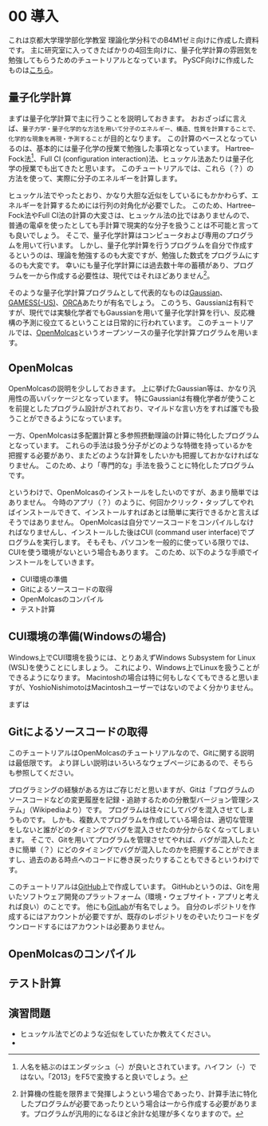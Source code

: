 # 00 導入

これは京都大学理学部化学教室 理論化学分科でのB4M1ゼミ向けに作成した資料です。
主に研究室に入ってきたばかりの4回生向けに、量子化学計算の雰囲気を勉強してもらうためのチュートリアルとなっています。
PySCF向けに作成したものは[こちら](https://github.com/YoshioNishimoto/sandbox/wiki)。

## 量子化学計算

まずは量子化学計算で主に行うことを説明しておきます。
おおざっぱに言えば、`量子力学・量子化学的な方法を用いて分子のエネルギー、構造、性質を計算することで、
化学的な現象を再現・予測すること`が目的となります。
この計算のベースとなっているのは、基本的には量子化学の授業で勉強した事項となっています。
Hartree–Fock法[^1]、Full CI (configuration interaction)法、ヒュッケル法あたりは量子化学の授業でも出てきたと思います。
このチュートリアルでは、これら（？）の方法を使って、実際に分子のエネルギーを計算します。

ヒュッケル法でやったとおり、かなり大胆な近似をしているにもかかわらず、エネルギーを計算するためには行列の対角化が必要でした。
このため、Hartree–Fock法やFull CI法の計算の大変さは、ヒュッケル法の比ではありませんので、普通の電卓を使ったとしても手計算で現実的な分子を扱うことは不可能と言っても良いでしょう。
そこで、量子化学計算はコンピュータおよび専用のプログラムを用いて行います。
しかし、量子化学計算を行うプログラムを自分で作成するというのは、理論を勉強するのも大変ですが、勉強した数式をプログラムにするのも大変です。
幸いにも量子化学計算には過去数十年の蓄積があり、プログラムを一から作成する必要性は、現代ではそれほどありません[^2]。

そのような量子化学計算プログラムとして代表的なものは[Gaussian](https://gaussian.com/)、[GAMESS(-US)](https://www.msg.chem.iastate.edu/gamess/)、[ORCA](https://orcaforum.kofo.mpg.de/)あたりが有名でしょう。
このうち、Gaussianは有料ですが、現代では実験化学者でもGaussianを用いて量子化学計算を行い、反応機構の予測に役立てるということは日常的に行われています。
このチュートリアルでは、[OpenMolcas](https://gitlab.com/Molcas/OpenMolcas)というオープンソースの量子化学計算プログラムを用います。

## OpenMolcas

OpenMolcasの説明を少ししておきます。
上に挙げたGaussian等は、かなり汎用性の高いパッケージとなっています。
特にGaussianは有機化学者が使うことを前提としたプログラム設計がされており、マイルドな言い方をすれば誰でも扱うことができるようになっています。

一方、OpenMolcasは多配置計算と多参照摂動理論の計算に特化したプログラムとなっています。
これらの手法は扱う分子がどのような特徴を持っているかを把握する必要があり、またどのような計算をしたいかも把握しておかなければなりません。
このため、より「専門的な」手法を扱うことに特化したプログラムです。

というわけで、OpenMolcasのインストールをしたいのですが、あまり簡単ではありません。
今時のアプリ（？）のように、何回かクリック・タップしてやればインストールできて、インストールすればあとは簡単に実行できるかと言えばそうではありません。
OpenMolcasは自分でソースコードをコンパイルしなければなりませんし、インストールした後はCUI (command user interface)でプログラムを実行します。
そもそも、パソコンを一般的に使っている限りでは、CUIを使う環境がないという場合もあります。
このため、以下のような手順でインストールをしていきます。

- CUI環境の準備
- Gitによるソースコードの取得
- OpenMolcasのコンパイル
- テスト計算

## CUI環境の準備(Windowsの場合)

Windows上でCUI環境を扱うには、とりあえずWindows Subsystem for Linux (WSL)を使うことにしましょう。
これにより、Windows上でLinuxを扱うことができるようになります。
Macintoshの場合は特に何もしなくてもできると思いますが、YoshioNishimotoはMacintoshユーザーではないのでよく分かりません。

まずは

## Gitによるソースコードの取得

このチュートリアルはOpenMolcasのチュートリアルなので、Gitに関する説明は最低限です。
より詳しい説明はいろいろなウェブページにあるので、そちらも参照してください。

プログラミングの経験がある方はご存じだと思いますが、Gitは「プログラムのソースコードなどの変更履歴を記録・追跡するための分散型バージョン管理システム」（Wikipediaより）です。
プログラムは往々にしてバグを混入させてしまうものです。
しかも、複数人でプログラムを作成している場合は、適切な管理をしないと誰がどのタイミングでバグを混入させたのか分からなくなってしまいます。
そこで、Gitを用いてプログラムを管理させてやれば、バグが混入したときに簡単（？）にどのタイミングでバグが混入したのかを把握することができますし、過去のある時点へのコードに巻き戻ったりすることもできるというわけです。

このチュートリアルは[GitHub](https://github.co.jp/)上で作成しています。
GitHubというのは、Gitを用いたソフトウェア開発のプラットフォーム（環境・ウェブサイト・アプリと考えれば良い）のことです。
他にも[GitLab](https://about.gitlab.com/ja-jp/)が有名でしょう。
自分のレポジトリを作成するにはアカウントが必要ですが、既存のレポジトリをのぞいたりコードをダウンロードするにはアカウントは必要ありません。



## OpenMolcasのコンパイル

## テスト計算





## 演習問題

- ヒュッケル法でどのような近似をしていたか教えてください。
- 

[^1]: 人名を結ぶのはエンダッシュ（–）が良いとされています。ハイフン（-）ではない。「2013」をF5で変換すると良いでしょう。
[^2]: 計算機の性能を限界まで発揮しようという場合であったり、計算手法に特化したプログラムが必要であったりという場合は一から作成する必要があります。プログラムが汎用的になるほど余計な処理が多くなりますので。
